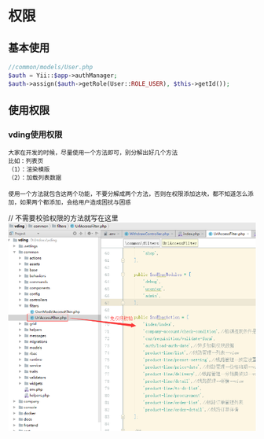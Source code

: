 # 权限

## 基本使用
```php
//common/models/User.php  
$auth = Yii::$app->authManager;
$auth->assign($auth->getRole(User::ROLE_USER), $this->getId());
```

## 使用权限

### vding使用权限

```
大家在开发的时候，尽量使用一个方法即可，别分解出好几个方法
比如：列表页
（1）：渲染模版
（2）：加载列表数据

使用一个方法就包含这两个功能，不要分解成两个方法，否则在权限添加这块，都不知道怎么添加，如果两个都添加，会给用户造成困扰与困惑

```
// 不需要校验权限的方法就写在这里
![](function/auth/vding/filter_auth.png)